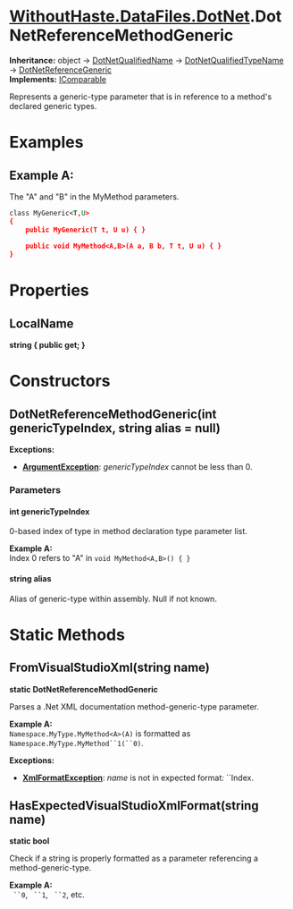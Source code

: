 # [WithoutHaste.DataFiles.DotNet](TableOfContents.WithoutHaste.DataFiles.DotNet.md).DotNetReferenceMethodGeneric

**Inheritance:** object → [DotNetQualifiedName](WithoutHaste.DataFiles.DotNet.DotNetQualifiedName.md) → [DotNetQualifiedTypeName](WithoutHaste.DataFiles.DotNet.DotNetQualifiedTypeName.md) → [DotNetReferenceGeneric](WithoutHaste.DataFiles.DotNet.DotNetReferenceGeneric.md)  
**Implements:** [IComparable](https://docs.microsoft.com/en-us/dotnet/api/system.icomparable)  

Represents a generic-type parameter that is in reference to a method's declared generic types.  

# Examples

## Example A:

The "A" and "B" in the MyMethod parameters.
```xml
class MyGeneric<T,U>
{
    public MyGeneric(T t, U u) { }
    
    public void MyMethod<A,B>(A a, B b, T t, U u) { }
}
```  

# Properties

## LocalName

**string { public get; }**  

# Constructors

## DotNetReferenceMethodGeneric(int genericTypeIndex, string alias = null)

**Exceptions:**  
* **[ArgumentException](https://docs.microsoft.com/en-us/dotnet/api/system.argumentexception)**: _genericTypeIndex_ cannot be less than 0.  

### Parameters

#### int genericTypeIndex

0-based index of type in method declaration type parameter list.  

**Example A:**  
Index 0 refers to "A" in `void MyMethod<A,B>() { }`  

#### string alias

Alias of generic-type within assembly. Null if not known.  

# Static Methods

## FromVisualStudioXml(string name)

**static DotNetReferenceMethodGeneric**  

Parses a .Net XML documentation method-generic-type parameter.  

**Example A:**  
`Namespace.MyType.MyMethod<A>(A)` is formatted as ```Namespace.MyType.MyMethod``1(``0)```.  

**Exceptions:**  
* **[XmlFormatException](WithoutHaste.DataFiles.XmlFormatException.md)**: _name_ is not in expected format: &#96;&#96;Index.  

## HasExpectedVisualStudioXmlFormat(string name)

**static bool**  

Check if a string is properly formatted as a parameter referencing a method-generic-type.  

**Example A:**  
``` ``0```, ``` ``1```, ``` ``2```, etc.  

